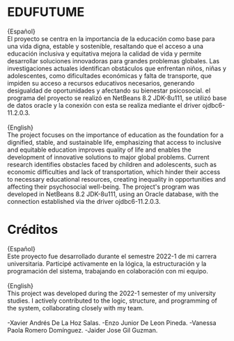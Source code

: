 # EDUFUTUME
{Español}
<br>
El proyecto se centra en la importancia de la educación como base para una vida digna, estable y sostenible, resaltando que el acceso a una educación inclusiva y equitativa mejora la calidad de vida y permite desarrollar soluciones innovadoras para grandes problemas globales. Las investigaciones actuales identifican obstáculos que enfrentan niños, niñas y adolescentes, como dificultades económicas y falta de transporte, que impiden su acceso a recursos educativos necesarios, generando desigualdad de oportunidades y afectando su bienestar psicosocial.
el programa del proyecto se realizó en NetBeans 8.2 JDK-8u111, se utilizó base de datos oracle y la conexión con esta se realiza mediante el driver ojdbc6-11.2.0.3.
<br>
<br>
{English}
<br>
The project focuses on the importance of education as the foundation for a dignified, stable, and sustainable life, emphasizing that access to inclusive and equitable education improves quality of life and enables the development of innovative solutions to major global problems. Current research identifies obstacles faced by children and adolescents, such as economic difficulties and lack of transportation, which hinder their access to necessary educational resources, creating inequality in opportunities and affecting their psychosocial well-being.
The project's program was developed in NetBeans 8.2 JDK-8u111, using an Oracle database, with the connection established via the driver ojdbc6-11.2.0.3.

# Créditos
{Español}
<br>
Este proyecto fue desarrollado durante el semestre 2022-1 de mi carrera universitaria. Participé activamente en la lógica, la estructuración y la programación del sistema, trabajando en colaboración con mi equipo.
<br>
<br>
{English}
<br>
This project was developed during the 2022-1 semester of my university studies. I actively contributed to the logic, structure, and programming of the system, collaborating closely with my team.
<br>
<br>
-Xavier Andrés De La Hoz Salas.
-Enzo Junior De Leon Pineda.
-Vanessa Paola Romero Domínguez.
-Jaider Jose Gil Guzman.
